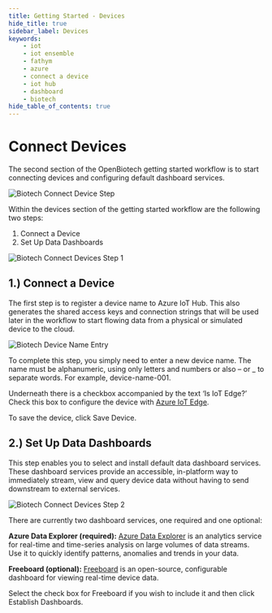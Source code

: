 ```yaml
---
title: Getting Started - Devices
hide_title: true
sidebar_label: Devices
keywords:
    - iot
    - iot ensemble
    - fathym
    - azure
    - connect a device
    - iot hub
    - dashboard
    - biotech
hide_table_of_contents: true
---
```


# Connect Devices

The second section of the OpenBiotech getting started workflow is to start connecting devices and configuring default dashboard services.

![Biotech Connect Device Step](https://www.fathym.com/img/screenshots/biotech_connect_devices_step.png)

Within the devices section of the getting started workflow are the following two steps:

1.	Connect a Device
2.	Set Up Data Dashboards

![Biotech Connect Devices Step 1](https://www.fathym.com/img/screenshots/biotech_device_config_1.png)

## 1.) Connect a Device

The first step is to register a device name to Azure IoT Hub. This also generates the shared access keys and connection strings that will be used later in the workflow to start flowing data from a physical or simulated device to the cloud.

![Biotech Device Name Entry](https://www.fathym.com/img/screenshots/biotech_device_name_form.png)

To complete this step, you simply need to enter a new device name. The name must be alphanumeric, using only letters and numbers or also – or _ to separate words. For example, device-name-001.

Underneath there is a checkbox accompanied by the text ‘Is IoT Edge?’ Check this box to configure the device with [Azure IoT Edge](https://azure.microsoft.com/en-gb/products/iot-edge/).

To save the device, click Save Device.

## 2.) Set Up Data Dashboards

This step enables you to select and install default data dashboard services. These dashboard services provide an accessible, in-platform way to immediately stream, view and query device data without having to send downstream to external services.

![Biotech Connect Devices Step 2](https://www.fathym.com/img/screenshots/biotech_device_config_2.png)

There are currently two dashboard services, one required and one optional:

**Azure Data Explorer (required):** [Azure Data Explorer](https://azure.microsoft.com/en-us/products/data-explorer) is an analytics service for real-time and time-series analysis on large volumes of data streams. Use it to quickly identify patterns, anomalies and trends in your data.

**Freeboard (optional):** [Freeboard](https://github.com/Freeboard/freeboard) is an open-source, configurable dashboard for viewing real-time device data.

Select the check box for Freeboard if you wish to include it and then click Establish Dashboards.
